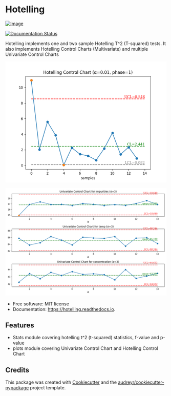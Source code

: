 Hotelling
=========

[![image](https://img.shields.io/pypi/v/hotelling.svg)](https://pypi.python.org/pypi/hotelling)

[![Documentation Status](https://readthedocs.org/projects/hotelling/badge/?version=latest)](https://hotelling.readthedocs.io/en/latest/?badge=latest)


Hotelling implements one and two sample Hotelling T\^2 (T-squared)
tests. It also implements Hotelling Control Charts (Multivariate) and multiple Univariate Control Charts

  ![image](https://github.com/dionresearch/hotelling/raw/master/png/hotelling_control_chart.png)

  ![image](https://github.com/dionresearch/hotelling/raw/master/png/univariate_chart.png)


-   Free software: MIT license
-   Documentation: <https://hotelling.readthedocs.io>.

Features
--------

-   Stats module covering hotelling t^2 (t-squared) statistics, f-value and p-value
-   plots module covering Univariate Control Chart and Hotelling Control Chart


Credits
-------

This package was created with
[Cookiecutter](https://github.com/audreyr/cookiecutter) and the
[audreyr/cookiecutter-pypackage](https://github.com/audreyr/cookiecutter-pypackage)
project template.
